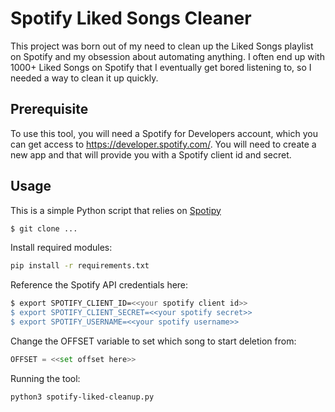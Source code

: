 # Spotify Liked Songs Cleaner

This project was born out of my need to clean up the Liked Songs playlist on Spotify and my obsession about automating anything.
I often end up with 1000+ Liked Songs on Spotify that I eventually get bored listening to, so I needed a way to clean it up quickly.

## Prerequisite

To use this tool, you will need a Spotify for Developers account, which you can get access to https://developer.spotify.com/. You will need to create a new app and that will provide you with a Spotify client id and secret.

## Usage

This is a simple Python script that relies on [Spotipy](https://spotipy.readthedocs.io/en)

```bash
$ git clone ...
```

Install required modules:

```bash
pip install -r requirements.txt
```

Reference the Spotify API credentials here:

```bash
$ export SPOTIFY_CLIENT_ID=<<your spotify client id>>
$ export SPOTIFY_CLIENT_SECRET=<<your spotify secret>>
$ export SPOTIFY_USERNAME=<<your spotify username>>
```

Change the OFFSET variable to set which song to start deletion from:

```python
OFFSET = <<set offset here>>
```

Running the tool:

```bash
python3 spotify-liked-cleanup.py
```
